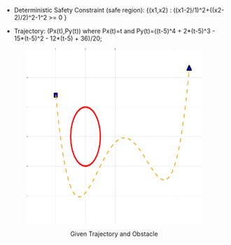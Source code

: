 

- Deterministic Safety Constraint (safe region): {(x1,x2) : ((x1-2)/1)^2+((x2-2)/2)^2-1^2 >= 0 }


- Trajectory: (Px(t),Py(t))  where Px(t)=t and Py(t)=((t-5)^4 + 2*(t-5)^3 - 15*(t-5)^2 - 12*(t-5) + 36)/20;

<p align="center">
<img src="https://github.com/jasour/Real-Time-Risk-Bounded-Tube-based-Trajectory-Safety-Verification/blob/main/Examples/Deterministic%20Scenarios/Example_1_2D_Trajectoy/plot.png" width="400" height="400" />
<p align = "center">
<p align="center">
Given Trajectory and Obstacle
<p align = "center">
